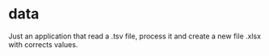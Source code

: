 # data

Just an application that read a .tsv file, process it and create a new file .xlsx with corrects values.
